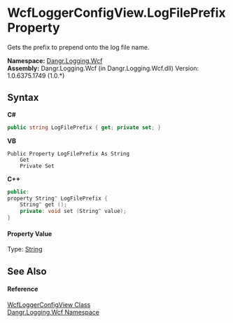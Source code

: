 # WcfLoggerConfigView.LogFilePrefix Property 
 

Gets the prefix to prepend onto the log file name.

**Namespace:**&nbsp;<a href="N_Dangr_Logging_Wcf">Dangr.Logging.Wcf</a><br />**Assembly:**&nbsp;Dangr.Logging.Wcf (in Dangr.Logging.Wcf.dll) Version: 1.0.6375.1749 (1.0.*)

## Syntax

**C#**<br />
``` C#
public string LogFilePrefix { get; private set; }
```

**VB**<br />
``` VB
Public Property LogFilePrefix As String
	Get
	Private Set
```

**C++**<br />
``` C++
public:
property String^ LogFilePrefix {
	String^ get ();
	private: void set (String^ value);
}
```


#### Property Value
Type: <a href="http://msdn2.microsoft.com/en-us/library/s1wwdcbf" target="_blank">String</a>

## See Also


#### Reference
<a href="T_Dangr_Logging_Wcf_WcfLoggerConfigView">WcfLoggerConfigView Class</a><br /><a href="N_Dangr_Logging_Wcf">Dangr.Logging.Wcf Namespace</a><br />